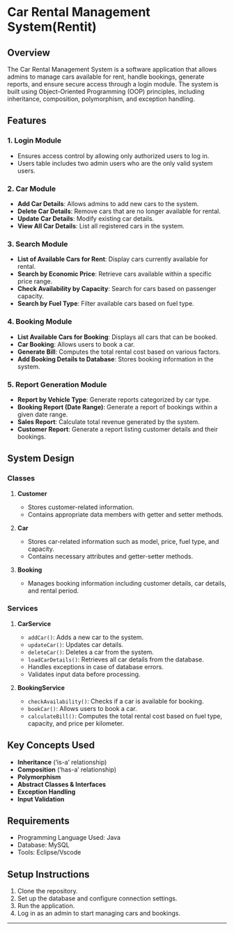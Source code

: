 # Car Rental Management System(Rentit)

## Overview
The Car Rental Management System is a software application that allows admins to manage cars available for rent, handle bookings, generate reports, and ensure secure access through a login module. The system is built using Object-Oriented Programming (OOP) principles, including inheritance, composition, polymorphism, and exception handling.

## Features

### 1. Login Module
- Ensures access control by allowing only authorized users to log in.
- Users table includes two admin users who are the only valid system users.

### 2. Car Module
- **Add Car Details**: Allows admins to add new cars to the system.
- **Delete Car Details**: Remove cars that are no longer available for rental.
- **Update Car Details**: Modify existing car details.
- **View All Car Details**: List all registered cars in the system.

### 3. Search Module
- **List of Available Cars for Rent**: Display cars currently available for rental.
- **Search by Economic Price**: Retrieve cars available within a specific price range.
- **Check Availability by Capacity**: Search for cars based on passenger capacity.
- **Search by Fuel Type**: Filter available cars based on fuel type.

### 4. Booking Module
- **List Available Cars for Booking**: Displays all cars that can be booked.
- **Car Booking**: Allows users to book a car.
- **Generate Bill**: Computes the total rental cost based on various factors.
- **Add Booking Details to Database**: Stores booking information in the system.

### 5. Report Generation Module
- **Report by Vehicle Type**: Generate reports categorized by car type.
- **Booking Report (Date Range)**: Generate a report of bookings within a given date range.
- **Sales Report**: Calculate total revenue generated by the system.
- **Customer Report**: Generate a report listing customer details and their bookings.

## System Design

### Classes
1. **Customer**
   - Stores customer-related information.
   - Contains appropriate data members with getter and setter methods.

2. **Car**
   - Stores car-related information such as model, price, fuel type, and capacity.
   - Contains necessary attributes and getter-setter methods.

3. **Booking**
   - Manages booking information including customer details, car details, and rental period.

### Services
1. **CarService**
   - `addCar()`: Adds a new car to the system.
   - `updateCar()`: Updates car details.
   - `deleteCar()`: Deletes a car from the system.
   - `loadCarDetails()`: Retrieves all car details from the database.
   - Handles exceptions in case of database errors.
   - Validates input data before processing.

2. **BookingService**
   - `checkAvailability()`: Checks if a car is available for booking.
   - `bookCar()`: Allows users to book a car.
   - `calculateBill()`: Computes the total rental cost based on fuel type, capacity, and price per kilometer.

## Key Concepts Used
- **Inheritance** (‘is-a’ relationship)
- **Composition** (‘has-a’ relationship)
- **Polymorphism**
- **Abstract Classes & Interfaces**
- **Exception Handling**
- **Input Validation**

## Requirements
- Programming Language Used: Java
- Database: MySQL
- Tools: Eclipse/Vscode

## Setup Instructions
1. Clone the repository.
2. Set up the database and configure connection settings.
3. Run the application.
4. Log in as an admin to start managing cars and bookings.

---


